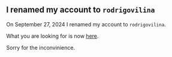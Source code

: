 ## I renamed my account to `rodrigovilina`

On September 27, 2024 I renamed my account to `rodrigovilina`.

What you are looking for is now [here](https://github.com/rodrigovilina).

Sorry for the inconvinience.
